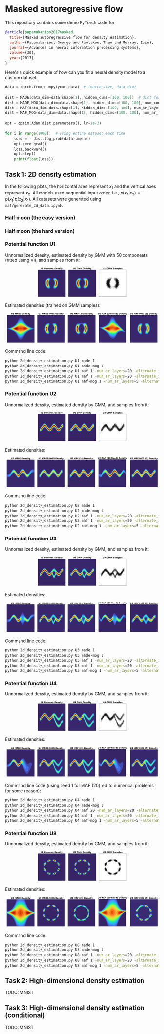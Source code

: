 # Masked autoregressive flow
This repository contains some demo PyTorch code for

```bibtex
@article{papamakarios2017masked,
  title={Masked autoregressive flow for density estimation},
  author={Papamakarios, George and Pavlakou, Theo and Murray, Iain},
  journal={Advances in neural information processing systems},
  volume={30},
  year={2017}
}
```

Here's a quick example of how can you fit a neural density model to a custom dataset:

```python
data = torch.from_numpy(your_data)  # (batch_size, data_dim)

dist = MADE(data_dim=data.shape[1], hidden_dims=[100, 100])  # dist for distribution
dist = MADE_MOG(data_dim=data.shape[1], hidden_dims=[100, 100], num_components=10)
dist = MAF(data_dim=data.shape[1], hidden_dims=[100, 100], num_ar_layers=5)
dist = MAF_MOG(data_dim=data.shape[1], hidden_dims=[100, 100], num_ar_layers=5, num_components=10)

opt = optim.Adam(dist.parameters(), lr=1e-3)

for i in range(1000):  # using entire dataset each time
    loss = - dist.log_prob(data).mean()
    opt.zero_grad()
    loss.backward()
    opt.step()
    print(float(loss))
```

## Task 1: 2D density estimation

In the following plots, the horizontal axes represent $x_1$ and the vertical axes represent $x_2$. All models used sequential input order, i.e., $p(x_1 | x_2) = p(x_1) p(x_2|x_1)$. All datasets were generated using `maf/generate_2d_data.ipynb`.

### Half moon (the easy version)



### Half moon (the hard version)



### Potential function U1

Unnormalized density, estimated density by GMM with 50 components (fitted using VI), and samples from it:

<p align="middle">
  <img src="maf/2d_data/U1_unnorm_density.png" width="19%"/>
  <img src="maf/2d_data/U1_gmm_density.png" width="19%" /> 
  <img src="maf/2d_data/U1_gmm_samples.png" width="19%" />
</p>

Estimated densities (trained on GMM samples):

<p align="middle">
  <img src="maf/saved/2d_density_estimation/U1 MADE Density.png" width="19%"/>
  <img src="maf/saved/2d_density_estimation/U1 MADE-MOG Density.png" width="19%" /> 
  <img src="maf/saved/2d_density_estimation/U1 MAF (20) Density.png" width="19%" />
  <img src="maf/saved/2d_density_estimation/U1 MAF (20 fixed) Density.png" width="19.8%" />
  <img src="maf/saved/2d_density_estimation/U1 MAF-MOG (5) Density.png" width="19%" />
</p>   

Command line code:

```bash
python 2d_density_estimation.py U1 made 1
python 2d_density_estimation.py U1 made-mog 1
python 2d_density_estimation.py U1 maf 1 -num_ar_layers=20 -alternate_input_order=1
python 2d_density_estimation.py U1 maf 1 -num_ar_layers=20 -alternate_input_order=0
python 2d_density_estimation.py U1 maf-mog 1 -num_ar_layers=5 -alternate_input_order=1
```

### Potential function U2

Unnormalized density, estimated density by GMM, and samples from it:

<p align="middle">
  <img src="maf/2d_data/U2_unnorm_density.png" width="19%"/>
  <img src="maf/2d_data/U2_gmm_density.png" width="19%" /> 
  <img src="maf/2d_data/U2_gmm_samples.png" width="19%" />
</p>

Estimated densities:

<p align="middle">
  <img src="maf/saved/2d_density_estimation/U2 MADE Density.png" width="19%"/>
  <img src="maf/saved/2d_density_estimation/U2 MADE-MOG Density.png" width="19%" /> 
  <img src="maf/saved/2d_density_estimation/U2 MAF (20) Density.png" width="19%" />
  <img src="maf/saved/2d_density_estimation/U2 MAF (20 fixed) Density.png" width="20%" />
  <img src="maf/saved/2d_density_estimation/U2 MAF-MOG (5) Density.png" width="19%" />
</p>   

Command line code:

```bash
python 2d_density_estimation.py U2 made 1
python 2d_density_estimation.py U2 made-mog 1
python 2d_density_estimation.py U2 maf 1 -num_ar_layers=20 -alternate_input_order=1
python 2d_density_estimation.py U2 maf 1 -num_ar_layers=20 -alternate_input_order=0
python 2d_density_estimation.py U2 maf-mog 1 -num_ar_layers=5 -alternate_input_order=1
```

### Potential function U3

Unnormalized density, estimated density by GMM, and samples from it:

<p align="middle">
  <img src="maf/2d_data/U3_unnorm_density.png" width="19%"/>
  <img src="maf/2d_data/U3_gmm_density.png" width="19%" /> 
  <img src="maf/2d_data/U3_gmm_samples.png" width="19%" />
</p>

Estimated densities:

<p align="middle">
  <img src="maf/saved/2d_density_estimation/U3 MADE Density.png" width="19%"/>
  <img src="maf/saved/2d_density_estimation/U3 MADE-MOG Density.png" width="19%" /> 
  <img src="maf/saved/2d_density_estimation/U3 MAF (20) Density.png" width="19%" />
  <img src="maf/saved/2d_density_estimation/U3 MAF (20 fixed) Density.png" width="20%" />
  <img src="maf/saved/2d_density_estimation/U3 MAF-MOG (5) Density.png" width="19%" />
</p>   

Command line code:

```bash
python 2d_density_estimation.py U3 made 1
python 2d_density_estimation.py U3 made-mog 1
python 2d_density_estimation.py U3 maf 1 -num_ar_layers=20 -alternate_input_order=1
python 2d_density_estimation.py U3 maf 1 -num_ar_layers=20 -alternate_input_order=0
python 2d_density_estimation.py U3 maf-mog 1 -num_ar_layers=5 -alternate_input_order=1
```

### Potential function U4

Unnormalized density, estimated density by GMM, and samples from it:

<p align="middle">
  <img src="maf/2d_data/U4_unnorm_density.png" width="19%"/>
  <img src="maf/2d_data/U4_gmm_density.png" width="19%" /> 
  <img src="maf/2d_data/U4_gmm_samples.png" width="19%" />
</p>

Estimated densities:

<p align="middle">
  <img src="maf/saved/2d_density_estimation/U4 MADE Density.png" width="19%"/>
  <img src="maf/saved/2d_density_estimation/U4 MADE-MOG Density.png" width="19%" /> 
  <img src="maf/saved/2d_density_estimation/U4 MAF (20) Density.png" width="19%" />
  <img src="maf/saved/2d_density_estimation/U4 MAF (20 fixed) Density.png" width="20%" />
  <img src="maf/saved/2d_density_estimation/U4 MAF-MOG (5) Density.png" width="19%" />
</p>   

Command line code (using seed 1 for MAF (20) led to numerical problems for some reason):

```bash
python 2d_density_estimation.py U4 made 1
python 2d_density_estimation.py U4 made-mog 1
python 2d_density_estimation.py U4 maf 20 -num_ar_layers=20 -alternate_input_order=1
python 2d_density_estimation.py U4 maf 1 -num_ar_layers=20 -alternate_input_order=0
python 2d_density_estimation.py U4 maf-mog 1 -num_ar_layers=5 -alternate_input_order=1
```

### Potential function U8

Unnormalized density, estimated density by GMM, and samples from it:

<p align="middle">
  <img src="maf/2d_data/U8_unnorm_density.png" width="19%"/>
  <img src="maf/2d_data/U8_gmm_density.png" width="19%" /> 
  <img src="maf/2d_data/U8_gmm_samples.png" width="19%" />
</p>

Estimated densities:

<p align="middle">
  <img src="maf/saved/2d_density_estimation/U8 MADE Density.png" width="19%"/>
  <img src="maf/saved/2d_density_estimation/U8 MADE-MOG Density.png" width="19%" /> 
  <img src="maf/saved/2d_density_estimation/U8 MAF (20) Density.png" width="19%" />
  <img src="maf/saved/2d_density_estimation/U8 MAF (20 fixed) Density.png" width="20%" />
  <img src="maf/saved/2d_density_estimation/U8 MAF-MOG (5) Density.png" width="19%" />
</p>   

Command line code:

```bash
python 2d_density_estimation.py U8 made 1
python 2d_density_estimation.py U8 made-mog 1
python 2d_density_estimation.py U8 maf 1 -num_ar_layers=20 -alternate_input_order=1
python 2d_density_estimation.py U8 maf 1 -num_ar_layers=20 -alternate_input_order=0
python 2d_density_estimation.py U8 maf-mog 1 -num_ar_layers=5 -alternate_input_order=1
```

## Task 2: High-dimensional density estimation

TODO: MNIST

## Task 3: High-dimensional density estimation (conditional)

TODO: MNIST









